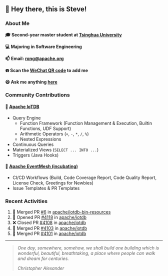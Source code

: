## 👋 Hey there, this is Steve!

### About Me

**🎓 Second-year master student at [Tsinghua University](https://www.tsinghua.edu.cn/)**

**💻 Majoring in Software Engineering**

**📫 Email: rong@apache.org**

**☎️ Scan the [WeChat QR code](https://github.com/SteveYurongSu/SteveYurongSu/issues/1) to add me**

**😆 Ask me anything <a href="https://github.com/SteveYurongSu/SteveYurongSu/issues">here</a>**

### Community Contributions

#### 🚀 [Apache IoTDB](https://github.com/apache/iotdb/pulls?q=is%3Apr+author%3ASteveYurongSu)

- Query Engine
  - Function Framework (Function Management & Execution, Builtin Functions, UDF Support)
  - Arithmetic Operators (`+`, `-`, `*`, `/`, `%`)
  - Nested Expressions
- Continuous Queries
- Materialized Views (`SELECT ... INTO ...`)
- Triggers (Java Hooks)

#### 🚀 [Apache EventMesh (incubating)](https://github.com/apache/incubator-eventmesh/pulls?q=is%3Apr+author%3ASteveYurongSu)

- CI/CD Workflows (Build, Code Coverage Report, Code Quality Report, License Check, Greetings for Newbies)
- Issue Templates & PR Templates 

### Recent Activities
<!--START_SECTION:activity-->

1. 🎉 Merged PR [#6](https://github.com/apache/iotdb-bin-resources/pull/6) in [apache/iotdb-bin-resources](https://github.com/apache/iotdb-bin-resources)
2. 💪 Opened PR [#4118](https://github.com/apache/iotdb/pull/4118) in [apache/iotdb](https://github.com/apache/iotdb)
3. ❌ Closed PR [#4108](https://github.com/apache/iotdb/pull/4108) in [apache/iotdb](https://github.com/apache/iotdb)
4. 🎉 Merged PR [#4103](https://github.com/apache/iotdb/pull/4103) in [apache/iotdb](https://github.com/apache/iotdb)
5. 🎉 Merged PR [#4101](https://github.com/apache/iotdb/pull/4101) in [apache/iotdb](https://github.com/apache/iotdb)
<!--END_SECTION:activity-->

---

> *One day, somewhere, somehow, we shall build one building which is wonderful, beautiful, breathtaking, a place where people can walk and dream for centuries.*
>
> *Christopher Alexander*
